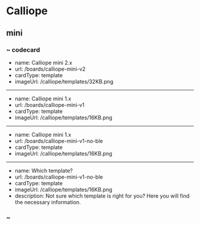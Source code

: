 # Calliope

## mini

### ~ codecard

* name: Calliope mini 2.x
* url: /boards/calliope-mini-v2
* cardType: template
* imageUrl: /calliope/templates/32KB.png

---

* name: Calliope mini 1.x
* url: /boards/calliope-mini-v1
* cardType: template
* imageUrl: /calliope/templates/16KB.png

---

* name: Calliope mini 1.x
* url: /boards/calliope-mini-v1-no-ble
* cardType: template
* imageUrl: /calliope/templates/16KB.png

---

* name: Which template?
* url: /boards/calliope-mini-v1-no-ble
* cardType: template
* imageUrl: /calliope/templates/16KB.png
* description: Not sure which template is right for you? Here you will find the necessary information.

### ~
